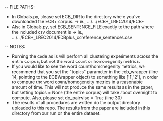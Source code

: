-- FILE PATHS: 
- In Globals.py, please set ECB_DIR to the directory where you've downloaded the ECB+ corpus. 
  -> ie., .../.../ECB+_LREC2014/ECB+
- Also in Globals.py, set ECB_SENTENCE_FILE exactly to the path where the included csv document is
  -> ie., .../.../ECB+_LREC2014/ECBplus_coreference_sentences.csv
  
-- NOTES:
- Running the code as is will perform all clustering experiments across the entire corpus, but not
  the word count or homonegenity metrics. 
- If you would like to see the word count/homonegenity metrics, we recommend that you set the "topics"
  parameter in the ecb_wrapper (line 14, pointing to the ECBWrapper object) to something like ['1','2'], 
  in order to compute the word count/homogeneity metrics in a reasonable amount of time. This will 
  not produce the same results as in the paper, but setting topics = None (the entire corpus) 
  will take about overnight to compute. Also, please set do_pairwise = True (line 30)
- The results of all procedures are written do the output directory uploaded to this repo. The results from the paper
  are included in this directory from our run on the entire dataset. 
